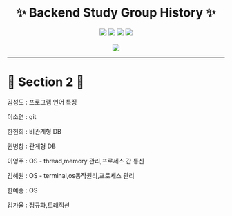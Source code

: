 
<h1 align="center"> ✨ Backend Study Group History ✨</h1>
<p align="center">
<img src="https://img.shields.io/badge/ORACLE-F80000?style=flat&logo=oracle&logoColor=white"/> <img src="https://img.shields.io/badge/Git-181717?style=flat&logo=github&logoColor=white"/> <img src="https://img.shields.io/badge/JAVA-E84D3D?style=flat&logo=joplin&logoColor=white"/> <img src="https://img.shields.io/badge/Js-F7DF1E?style=flat&logo=javascript&logoColor=white"/><br>
<br>
<img src="https://github.com/gayulz/BackEndRoadMap/assets/109029219/18a1483e-6659-446b-af66-0776e1c51c5d">
</p>
<hr>
<h1> 🐳 Section 2 🐳 </h1>
<p>
<p>김성도 : 프로그램 언어 특징 </p>
<p>이소연 : git</p>
<p>한현희 : 비관계형 DB</p>
<p>권병창 : 관계형 DB</p>
<p>이영주 : OS - thread,memory 관리,프로세스 간 통신</p>
<p>김혜원 : OS - terminal,os동작원리,프로세스 관리</p>
<p>한예종 : OS </p> 
<p>김가율 : 정규화,트래직션</p>
</p>
